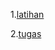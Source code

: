 1.[latihan](https://github.com/Nurimamasbait/tekn-cloud-computing/blob/171090f51618d8bad635477b5d9ebe9c8c09f066/minggu-08/latihan.md)

2.[tugas](https://github.com/Nurimamasbait/tekn-cloud-computing/blob/6ae2e0eb7ee475d38822ee3aa1e7b0958dda9dcd/minggu-08/tugas.md)
